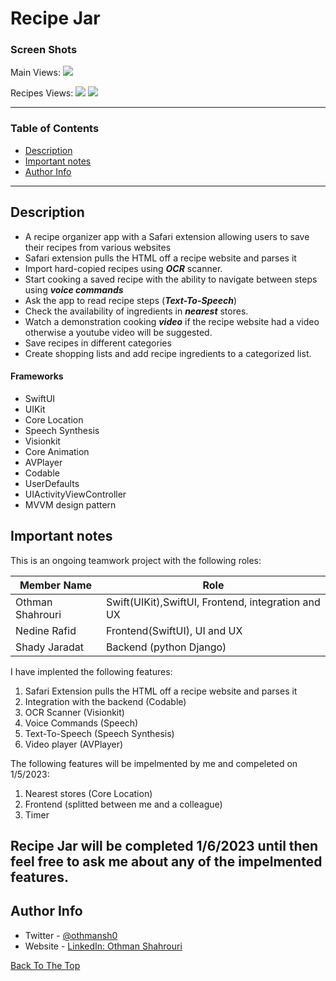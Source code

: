 # Recipe Jar

### Screen Shots
Main Views:
<img src="https://user-images.githubusercontent.com/51544418/208383857-12bade06-ab25-4715-8de8-e299571f7454.png" >

Recipes Views:
<img src="https://user-images.githubusercontent.com/51544418/208383806-e453b11c-f0c0-471c-a4c2-81e21d68b6a3.png">
<img src="https://user-images.githubusercontent.com/51544418/208383781-9b4bfabf-6c53-4794-a8fa-e7acf3627352.png">

---

### Table of Contents

- [Description](#description)
- [Important notes](#important-notes)
- [Author Info](#author-info)

---

## Description

- A recipe organizer app with a Safari extension allowing users to save their recipes from various websites
- Safari extension pulls the HTML off a recipe website and parses it
- Import hard-copied recipes using ***OCR*** scanner.
- Start cooking a saved recipe with the ability to navigate between steps using ***voice commands***
- Ask the app to read recipe steps (***Text-To-Speech***)
- Check the availability of ingredients in ***nearest*** stores.
- Watch a demonstration cooking ***video*** if the recipe website had a video otherwise a youtube video will be suggested.
- Save recipes in different categories
- Create shopping lists and add recipe ingredients to a categorized list.


#### Frameworks

- SwiftUI
- UIKit
- Core Location
- Speech Synthesis
- Visionkit
- Core Animation
- AVPlayer 
- Codable
- UserDefaults
- UIActivityViewController
- MVVM design pattern



## Important notes

This is an ongoing teamwork project with the following roles:

| Member Name      | Role                                               |
|------------------|----------------------------------------------------|
| Othman Shahrouri | Swift(UIKit),SwiftUI, Frontend, integration and UX |
| Nedine Rafid     | Frontend(SwiftUI), UI and UX                       |
| Shady Jaradat    | Backend (python Django)                            |

I have implented the following features:
1. Safari Extension pulls the HTML off a recipe website and parses it
2. Integration with the backend (Codable)
3. OCR Scanner (Visionkit)
4. Voice Commands (Speech)
5. Text-To-Speech (Speech Synthesis)
6. Video player (AVPlayer)


The following features will be impelmented by me and compeleted on 1/5/2023:
1. Nearest stores (Core Location)
2. Frontend (splitted between me and a colleague)
3. Timer


Recipe Jar will be completed 1/6/2023 until then feel free to ask me about any of the impelmented features. 
---

## Author Info

- Twitter - [@othmansh0](https://twitter.com/othmansh0)
- Website - [LinkedIn: Othman Shahrouri](https://linkedin.com/in/othmansh0)

[Back To The Top](#Recipe-Jar)

